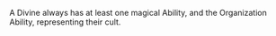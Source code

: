 A Divine always has at least one magical Ability, and the Organization Ability, representing their cult.